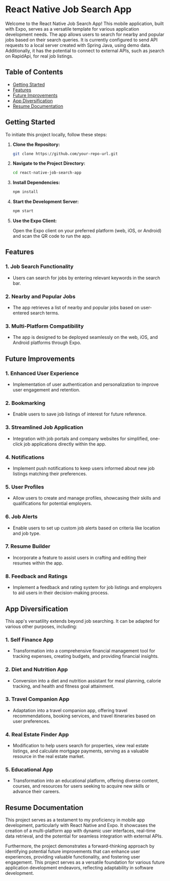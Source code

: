 # React Native Job Search App

Welcome to the React Native Job Search App! This mobile application, built with Expo, serves as a versatile template for various application development needs. The app allows users to search for nearby and popular jobs based on their search queries. It is currently configured to send API requests to a local server created with Spring Java, using demo data. Additionally, it has the potential to connect to external APIs, such as jsearch on RapidApi, for real job listings.

## Table of Contents

- [Getting Started](#getting-started)
- [Features](#features)
- [Future Improvements](#future-improvements)
- [App Diversification](#app-diversification)
- [Resume Documentation](#resume-documentation)

## Getting Started

To initiate this project locally, follow these steps:

1. **Clone the Repository:**

   ```bash
   git clone https://github.com/your-repo-url.git
   ```

2. **Navigate to the Project Directory:**

   ```bash
   cd react-native-job-search-app
   ```

3. **Install Dependencies:**

   ```bash
   npm install
   ```

4. **Start the Development Server:**

   ```bash
   npm start
   ```

5. **Use the Expo Client:**

   Open the Expo client on your preferred platform (web, iOS, or Android) and scan the QR code to run the app.

## Features

### 1. Job Search Functionality
   - Users can search for jobs by entering relevant keywords in the search bar.

### 2. Nearby and Popular Jobs
   - The app retrieves a list of nearby and popular jobs based on user-entered search terms.

### 3. Multi-Platform Compatibility
   - The app is designed to be deployed seamlessly on the web, iOS, and Android platforms through Expo.

## Future Improvements

### 1. Enhanced User Experience
   - Implementation of user authentication and personalization to improve user engagement and retention.

### 2. Bookmarking
   - Enable users to save job listings of interest for future reference.

### 3. Streamlined Job Application
   - Integration with job portals and company websites for simplified, one-click job applications directly within the app.

### 4. Notifications
   - Implement push notifications to keep users informed about new job listings matching their preferences.

### 5. User Profiles
   - Allow users to create and manage profiles, showcasing their skills and qualifications for potential employers.

### 6. Job Alerts
   - Enable users to set up custom job alerts based on criteria like location and job type.

### 7. Resume Builder
   - Incorporate a feature to assist users in crafting and editing their resumes within the app.

### 8. Feedback and Ratings
   - Implement a feedback and rating system for job listings and employers to aid users in their decision-making process.

## App Diversification

This app's versatility extends beyond job searching. It can be adapted for various other purposes, including:

### 1. Self Finance App
   - Transformation into a comprehensive financial management tool for tracking expenses, creating budgets, and providing financial insights.

### 2. Diet and Nutrition App
   - Conversion into a diet and nutrition assistant for meal planning, calorie tracking, and health and fitness goal attainment.

### 3. Travel Companion App
   - Adaptation into a travel companion app, offering travel recommendations, booking services, and travel itineraries based on user preferences.

### 4. Real Estate Finder App
   - Modification to help users search for properties, view real estate listings, and calculate mortgage payments, serving as a valuable resource in the real estate market.

### 5. Educational App
   - Transformation into an educational platform, offering diverse content, courses, and resources for users seeking to acquire new skills or advance their careers.

## Resume Documentation

This project serves as a testament to my proficiency in mobile app development, particularly with React Native and Expo. It showcases the creation of a multi-platform app with dynamic user interfaces, real-time data retrieval, and the potential for seamless integration with external APIs.

Furthermore, the project demonstrates a forward-thinking approach by identifying potential future improvements that can enhance user experiences, providing valuable functionality, and fostering user engagement. This project serves as a versatile foundation for various future application development endeavors, reflecting adaptability in software development.
